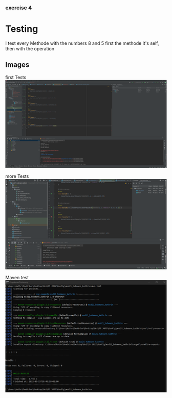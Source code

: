 ### exercise 4

# Testing

I test every Methode with the numbers 8 and 5 first the methode it's 
self, then with the operation

## Images
first Tests
![first Tests](resources/images/ex4_1.png)

more Tests
![more Tests](resources/images/ex4_2.png)

Maven test
![Maven Tests](resources/images/ex4_mvn_test.png)
